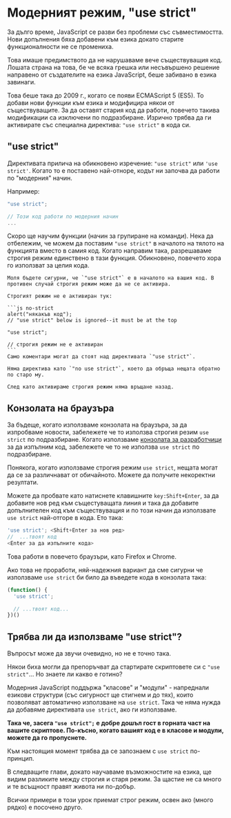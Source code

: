 # Модерният режим, "use strict"

За дълго време, JavaScript се разви без проблеми със съвместимостта. Нови допълнения бяха добавени към езика докато старите функционалности не се промениха.

Това имаше предимството да не нарушаваме вече съществуващия код. Лошата страна на това, бе че всяка грешка или несъвършено решение направено от създателите на езика JavaScript, беше забивано в езика завинаги.

Това беше така до 2009 г., когато се появи ECMAScript 5 (ES5). То добави нови функции към езика и модифицира някои от съществуващите. За да оставят стария код да работи, повечето такива модификации са изключени по подразбиране. Изрично трябва да ги активирате със специална директива: `"use strict"` в кода си.

## "use strict"

Директивата прилича на обикновено изречение: `"use strict"` или `'use strict'`. Когато то е поставено най-отноре, кодът ни започва да работи по "модерния" начин.

Например:

```js
"use strict";

// Този код работи по модерния начин
...
```

Скоро ще научим функции (начин за групиране на команди). Нека да отбележим, че можем да поставим `"use strict"` в началото на тялото на функцията вместо в самия код. Когато направим така, разрешаваме строгия режим единствено в тази функция. Обикновено, повечето хора го използват за целия кода.

````warn header="Уверете се, че \"use strict\" е в началото на файла"
Моля бъдете сигурни, че `"use strict"` е в началото на вашия код. В противен случай строгия режим може да не се активира.

Строгият режим не е активиран тук:

```js no-strict
alert("някакъв код");
// "use strict" below is ignored--it must be at the top

"use strict";

// строгия режим не е активиран
```
Само коментари могат да стоят над директивата `"use strict"`.

````

```warn header="Няма начин да отменяте директивата \"use strict\""
Няма директива като `"no use strict"`, което да обръща нещата обратно по старо му.

След като активираме строгия режим няма връщане назад.
```

## Конзолата на браузъра

За бъдеще, когато използваме конзолата на браузъра, за да изпробваме новости, забележете че то използва строгия резим `use strict` по подразбиране.
Когато използваме [конзолата за разработчици](info:devtools) за да изпълним код, забележете че то не използва `use strict` по подразбиране.

Понякога, когато използваме строгия режим `usе strict`, нещата могат да се за различнават от обичайното. Можете да получите некоректни резултати.

Можете да пробвате като натиснете клавишните `key:Shift+Enter`, за да добавите нов ред към същестуващата линия и така да добавите допълнителен код към съществуващия и по този начин да използвате `use strict` най-отгоре в кода. Ето така:

```js
'use strict'; <Shift+Enter за нов ред>
//  ...твоят код
<Enter за да изпълните кода>
```

Това работи в повечето браузъри, като Firefox и Chrome.

Ако това не проработи, няй-надежния вариант да сме сигурни че използваме `use strict` би било да въведете кода в конзолата така:

```js
(function() {
  'use strict';

  // ...твоят код...
})()
```

## Трябва ли да използваме "use strict"?

Въпросът може да звучи очевидно, но не е точно така.

Някои биха могли да препоръчват да стартирате скриптовете си с `"use strict"`... Но знаете ли какво е готино?

Модерния JavaScript поддържа "класове" и "модули" - напреднали езикови структури (със сигурност ще стигнем и до тях), които позволяват автоматично използване на `use strict`. Така че няма нужда да добавяме директивата `use strict`, ако ги използваме.

**Така че, засега `"use strict";` е добре дошъл гост в горната част на вашите скриптове. По-късно, когато вашият код е в класове и модули, можете да го пропуснете.**

Към настоящия момент трябва да се запознаем с `use strict` по-принцип.

В следващите глави, докато научаваме възможностите на езика, ще видим разликите между строгия и старя режим. За щастие не са много и те всъщност правят живота ни по-добър.

Всички примери в този урок приемат строг режим, освен ако (много рядко) е посочено друго.
